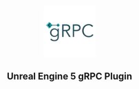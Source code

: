 <p align="center">
    <br>
    <img src="Resources/Icon128.png" alt="gRPC" width="120">
    <h2 align="center">Unreal Engine 5 gRPC Plugin</h2>
</p>

